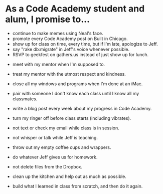 # As a Code Academy student and alum, I promise to...

- continue to make memes using Neal's face.
- promote every Code Academy post on Built in Chicago.
- show up for class on time, every time, but if I'm late, apologize to Jeff.
- say "rake db:migrate" in Jeff's voice whenever possible.
- RSVP to geekfest on gathers.us instead of just show up for lunch.
+ meet with my mentor when I'm supposed to.
- treat my mentor with the utmost respect and kindness.
+ close all my windows and programs when I'm done at an iMac.
- pair with someone I don't know each class until I know all my classmates.
+ write a blog post every week about my progress in Code Academy.
- turn my ringer off before class starts (including vibrates).
+ not text or check my email while class is in session.
- not whisper or talk while Jeff is teaching.
+ throw out my empty coffee cups and wrappers.
- do whatever Jeff gives us for homework.
+ not delete files from the Dropbox.
- clean up the kitchen and help out as much as possible.
+ build what I learned in class from scratch, and then do it again.
